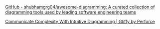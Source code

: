 
[GitHub - shubhamgrg04/awesome-diagramming: A curated collection of diagramming tools used by leading software engineering teams](https://github.com/shubhamgrg04/awesome-diagramming)

[Communicate Complexity With Intuitive Diagramming | Gliffy by Perforce](https://www.gliffy.com/)
